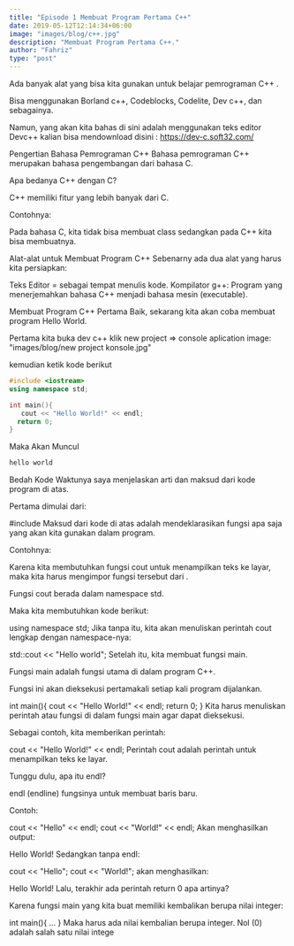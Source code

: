```yaml
---
title: "Episode 1 Membuat Program Pertama C++"
date: 2019-05-12T12:14:34+06:00
image: "images/blog/c++.jpg"
description: "Membuat Program Pertama C++."
author: "Fahriz"
type: "post"
---
```


Ada banyak alat yang bisa kita gunakan untuk belajar pemrograman C++ .

Bisa menggunakan Borland c++, Codeblocks, Codelite, Dev c++, dan sebagainya.

Namun, yang akan kita bahas di sini adalah menggunakan teks editor Devc++
kalian bisa mendownload disini : https://dev-c.soft32.com/

Pengertian Bahasa Pemrograman C++
Bahasa pemrograman C++ merupakan bahasa pengembangan dari bahasa C.

Apa bedanya C++ dengan C?

C++ memiliki fitur yang lebih banyak dari C.

Contohnya:

Pada bahasa C, kita tidak bisa membuat class sedangkan pada C++ kita bisa membuatnya.

Alat-alat untuk Membuat Program C++
Sebenarny ada dua alat yang harus kita persiapkan:

Teks Editor = sebagai tempat menulis kode.
Kompilator g++: Program yang menerjemahkan bahasa C++ menjadi bahasa mesin (executable).

Membuat Program C++ Pertama
Baik, sekarang kita akan coba membuat program Hello World.

Pertama
kita buka dev c++ klik new project => console aplication
image: "images/blog/new project konsole.jpg"


kemudian ketik kode berikut
 ```c++
 #include <iostream>
 using namespace std;

 int main(){
    cout << "Hello World!" << endl;
   return 0;
 }
 ```
 Maka Akan Muncul
 ```markdown
 hello world
 ```

Bedah Kode
Waktunya saya menjelaskan arti dan maksud dari kode program di atas.

Pertama dimulai dari:

#include <iostream>
Maksud dari kode di atas adalah mendeklarasikan fungsi apa saja yang akan kita gunakan dalam program.

Contohnya:

Karena kita membutuhkan fungsi cout untuk menampilkan teks ke layar, maka kita harus mengimpor fungsi tersebut dari <iostream>.

Fungsi cout berada dalam namespace std.

Maka kita membutuhkan kode berikut:

using namespace std;
Jika tanpa itu, kita akan menuliskan perintah cout lengkap dengan namespace-nya:

std::cout << "Hello world";
Setelah itu, kita membuat fungsi main.

Fungsi main adalah fungsi utama di dalam program C++.

Fungsi ini akan dieksekusi pertamakali setiap kali program dijalankan.

int main(){
    cout << "Hello World!" << endl;
    return 0;
}
Kita harus menuliskan perintah atau fungsi di dalam fungsi main agar dapat dieksekusi.

Sebagai contoh, kita memberikan perintah:

cout << "Hello World!" << endl;
Perintah cout adalah perintah untuk menampilkan teks ke layar.

Tunggu dulu, apa itu endl?

endl (endline) fungsinya untuk membuat baris baru.

Contoh:

cout << "Hello" << endl;
cout << "World!" << endl;
Akan menghasilkan output:

Hello
World!
Sedangkan tanpa endl:

cout << "Hello";
cout << "World!";
akan menghasilkan:

Hello World!
Lalu, terakhir ada perintah return 0 apa artinya?

Karena fungsi main yang kita buat memiliki kembalikan berupa nilai integer:

int main(){
    ...
}
Maka harus ada nilai kembalian berupa integer. Nol (0) adalah salah satu nilai intege
